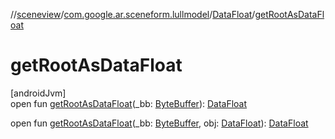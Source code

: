 //[sceneview](../../../index.md)/[com.google.ar.sceneform.lullmodel](../index.md)/[DataFloat](index.md)/[getRootAsDataFloat](get-root-as-data-float.md)

# getRootAsDataFloat

[androidJvm]\
open fun [getRootAsDataFloat](get-root-as-data-float.md)(_bb: [ByteBuffer](https://developer.android.com/reference/kotlin/java/nio/ByteBuffer.html)): [DataFloat](index.md)

open fun [getRootAsDataFloat](get-root-as-data-float.md)(_bb: [ByteBuffer](https://developer.android.com/reference/kotlin/java/nio/ByteBuffer.html), obj: [DataFloat](index.md)): [DataFloat](index.md)
